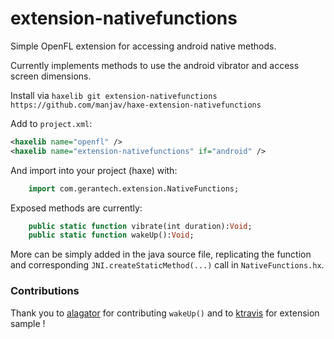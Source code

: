extension-nativefunctions
=============

Simple OpenFL extension for accessing android native methods.

Currently implements methods to use the android vibrator and access screen
dimensions.

Install via 
`haxelib git extension-nativefunctions https://github.com/manjav/haxe-extension-nativefunctions`

Add to `project.xml`:

```xml
<haxelib name="openfl" />
<haxelib name="extension-nativefunctions" if="android" />
```

And import into your project (haxe) with:
  
```Haxe
    import com.gerantech.extension.NativeFunctions;
```
Exposed methods are currently:

```Haxe
    public static function vibrate(int duration):Void;
    public static function wakeUp():Void;
```
More can be simply added in the java source file, replicating the function and
corresponding `JNI.createStaticMethod(...)` call in `NativeFunctions.hx`.
  
### Contributions

Thank you to [alagator](https://github.com/alagatar) for contributing `wakeUp()` and to [ktravis](https://github.com/ktravis/haxe-hardware) for extension sample !
